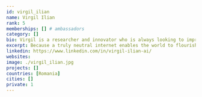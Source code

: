 ```yaml
---
id: virgil_ilian
name: Virgil Ilian
rank: 5
memberships: [] # ambassadors
category: []
bio: Virgil is a researcher and innovator who is always looking to improve the world around him both on a macro and micro scale. For the past 11 years he has been working with new technologies, helping organizations integrate them into their existing services and create their new products. He holds a PhD in autonomous robotics, artificial intelligence and reliability. Virgil also lectures at a technical university and an academy.
excerpt: Because a truly neutral internet enables the world to flourish.
linkedin: https://www.linkedin.com/in/virgil-ilian-ai/
websites: 
image: ./virgil_ilian.jpg
projects: []
countries: [Romania]
cities: []
private: 1
---
```

